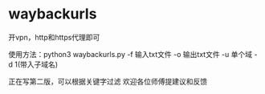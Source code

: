 # waybackurls
开vpn，http和https代理即可

使用方法：python3 waybackurls.py -f 输入txt文件 -o 输出txt文件 -u 单个域 -d 1(带入子域名)

正在写第二版，可以根据关键字过滤
欢迎各位师傅提建议和反馈
